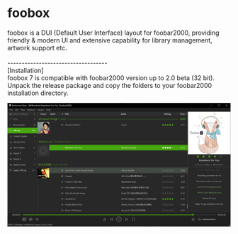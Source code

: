 # foobox

foobox is a DUI (Default User Interface) layout for foobar2000, providing friendly & modern UI and extensive capability for library management, artwork support etc. <br/><br/> 
-----------------------------------\
[Installation]\
foobox 7 is compatible with foobar2000 version up to 2.0 beta (32 bit). \
Unpack the release package and copy the folders to your foobar2000 installation directory. 

![alt text](info/screenshot.jpg "foobox - DUI foobar2000 media player")
